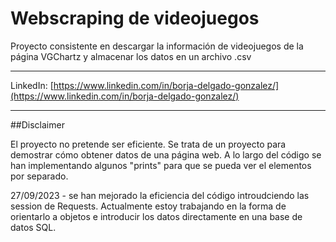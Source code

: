 # Webscraping de videojuegos
<p>Proyecto consistente en descargar la información de videojuegos de la página VGChartz y almacenar los datos en un archivo .csv

---
LinkedIn: [https://www.linkedin.com/in/borja-delgado-gonzalez/](https://www.linkedin.com/in/borja-delgado-gonzalez/)

---
##Disclaimer

El proyecto no pretende ser eficiente. Se trata de un proyecto para demostrar cómo obtener datos de una página web.
A lo largo del código se han implementando algunos "prints" para que se pueda ver el elementos por separado.

27/09/2023 - se han mejorado la eficiencia del código introudciendo las session de Requests. Actualmente estoy trabajando en la forma de orientarlo a objetos e introducir los datos directamente en una base de datos SQL.

